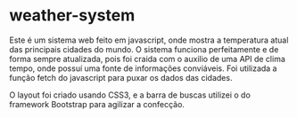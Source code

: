 # weather-system

Este é um sistema web feito em javascript, onde mostra a temperatura atual das principais cidades do mundo. 
O sistema funciona perfeitamente e de forma sempre atualizada, pois foi craida com o auxilio de uma API de clima tempo, onde possuí uma fonte de informações conviáveis. Foi utilizada a função fetch do javascript para puxar os dados das cidades. 

O layout foi criado usando CSS3, e a barra de buscas utilizei o do framework Bootstrap para agilizar a confecção.
